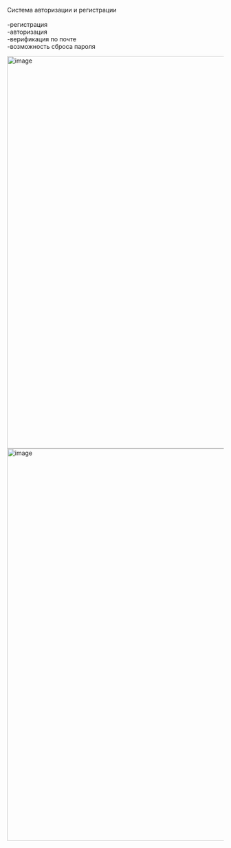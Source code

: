 Система авторизации и регистрации
<br><br>
-регистрация<br>
-авторизация<br>
-верификация по почте<br>
-возможность сброса пароля<br>

<img width="912" alt="image" src="https://github.com/user-attachments/assets/f6655a51-18c2-470a-952f-ae1fc9304403" />
<br>
<img width="912"  alt="image" src="https://github.com/user-attachments/assets/eeb722fa-986b-4bf9-936c-847d5b3dbce5" />

